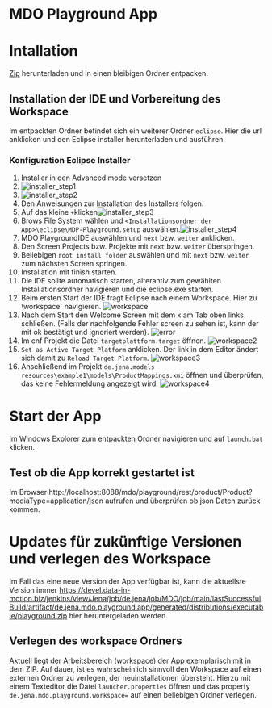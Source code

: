 # MDO Playground App

# Intallation

[Zip](https://devel.data-in-motion.biz/jenkins/view/Jena/job/de.jena/job/MDO/job/main/lastSuccessfulBuild/artifact/de.jena.mdo.playground.app/generated/distributions/executable/playground.zip) herunterladen und in einen bleibigen Ordner entpacken.

## Installation der IDE und Vorbereitung des Workspace

Im entpackten Ordner befindet sich ein weiterer Ordner `eclipse`. Hier die url anklicken und den Eclipse installer herunterladen und ausführen.

### Konfiguration Eclipse Installer

1. Installer in den Advanced mode versetzen
2. ![installer_step1](eclipse/images/installer_step1.png)
3. ![installer_step2](eclipse/images/installer_step2.png)
4. Den Anweisungen zur Installation des Installers folgen.
5. Auf das kleine `+`klicken![installer_step3](eclipse/images/installer_step3.png) 
6. Brows File System wählen und `<Installationsordner der App>\eclipse\MDP-Playground.setup` auswählen.![installer_step4](eclipse/images/installer_step4.png)
7. MDO PlaygroundIDE auswählen und `next` bzw. `weiter` anklicken.
8. Den Screen Projects bzw. Projekte mit `next` bzw. `weiter` überspringen.
9. Beliebigen `root install folder` auswählen und mit `next` bzw. `weiter` zum nächsten Screen springen.
10. Installation mit finish starten.
11. Die IDE sollte automatisch starten, alterantiv zum gewählten Installationsordner navigieren und die eclipse.exe starten.
12. Beim ersten Start der IDE fragt Eclipse nach einem Workspace. Hier zu <Installationsordner der App>\workspace` navigieren. ![workspace](eclipse/images/workspace.png)
13. Nach dem Start den Welcome Screen mit dem x am Tab oben links schließen. (Falls der nachfolgende Fehler screen zu sehen ist, kann der mit ok bestätigt und ignoriert werden). ![error](eclipse/images/workspace.png)
14. Im cnf Projekt die Datei `targetplattform.target` öffnen. ![workspace2](eclipse/images/error.png)
15. `Set as Active Target Platform` anklicken. Der link in dem Editor ändert sich damit zu `Reload Target Platform`. ![workspace3](eclipse/images/workspace3.png)
16. Anschließend im Projekt `de.jena.models` `resources\example1\models\ProductMappings.xmi` öffnen und überprüfen, das keine Fehlermeldung angezeigt wird. ![workspace4](eclipse/images/workspace4.png)

# Start der App

Im Windows Explorer zum entpackten Ordner navigieren und auf `launch.bat` klicken.

## Test ob die App korrekt gestartet ist

Im Browser http://localhost:8088/mdo/playground/rest/product/Product?mediaType=application/json aufrufen und überprüfen ob json Daten zurück kommen.

# Updates für zukünftige Versionen und verlegen des Workspace

Im Fall das eine neue Version der App verfügbar ist, kann die aktuellste Version immer https://devel.data-in-motion.biz/jenkins/view/Jena/job/de.jena/job/MDO/job/main/lastSuccessfulBuild/artifact/de.jena.mdo.playground.app/generated/distributions/executable/playground.zip hier heruntergeladen werden. 

## Verlegen des workspace Ordners

Aktuell liegt  der Arbeitsbereich (workspace) der App exemplarisch mit in dem ZIP. Auf dauer, ist es wahrscheinlich sinnvoll den Workspace auf einen externen Ordner zu verlegen, der neuinstallationen übersteht. Hierzu mit einem Texteditor die Datei `launcher.properties` öffnen und das property `de.jena.mdo.playground.workspace=` auf einen beliebigen Ordner verlegen. 

